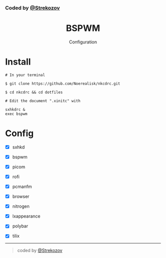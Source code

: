 ### Coded by [@Strekozov](mailto:strekozov@pm.me)

<div align="center">
  <h1> BSPWM </h1>
</div>
<p align="center">Configuration</p>
<div align="center">
</div>

# Install

```
# In your terminal

$ git clone https://github.com/Noerealisk/nkcdrc.git

$ cd nkcdrc && cd dotfiles

# Edit the document ".xinitc" with

sxhkdrc &
exec bspwm
```

# Config

- [x] sxhkd
- [x] bspwm
- [x] picom
- [x] rofi
- [x] pcmanfm
- [x] browser
- [x] nitrogen
- [x] lxappearance
- [x] polybar
- [x] tilix



---

> coded by [@Strekozov](mailto:strekozov@pm.me)
